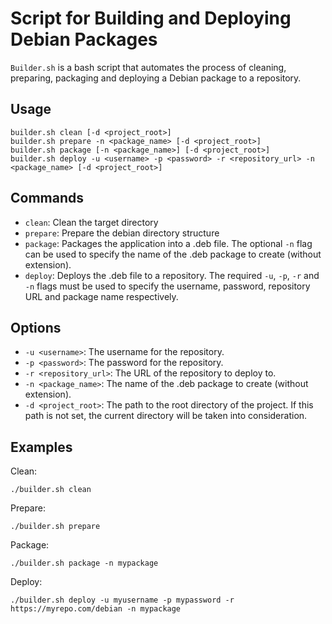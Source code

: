 # Script for Building and Deploying Debian Packages

`Builder.sh` is a bash script that automates the process of cleaning, preparing, packaging and deploying a Debian package to a repository.

## Usage

    builder.sh clean [-d <project_root>]
    builder.sh prepare -n <package_name> [-d <project_root>]
    builder.sh package [-n <package_name>] [-d <project_root>]
    builder.sh deploy -u <username> -p <password> -r <repository_url> -n <package_name> [-d <project_root>]

## Commands

- `clean`: Clean the target directory
- `prepare`: Prepare the debian directory structure
- `package`: Packages the application into a .deb file. The optional `-n` flag can be used to specify the name of the .deb package to create (without extension).
- `deploy`: Deploys the .deb file to a repository. The required `-u`, `-p`, `-r` and `-n` flags must be used to specify the username, password, repository URL and package name respectively.

## Options

- `-u <username>`: The username for the repository.
- `-p <password>`: The password for the repository.
- `-r <repository_url>`: The URL of the repository to deploy to.
- `-n <package_name>`: The name of the .deb package to create (without extension).
- `-d <project_root>`: The path to the root directory of the project. If this path is not set, the current directory will be taken into consideration.

## Examples

Clean:

    ./builder.sh clean

Prepare:

    ./builder.sh prepare

Package:

    ./builder.sh package -n mypackage

Deploy:

    ./builder.sh deploy -u myusername -p mypassword -r https://myrepo.com/debian -n mypackage
